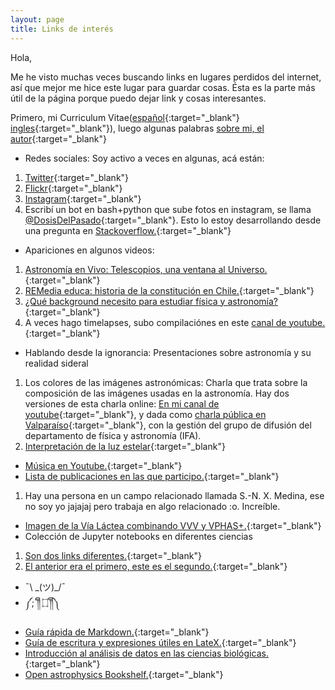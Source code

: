 ```yaml
---
layout: page
title: Links de interés
---
```


Hola,

Me he visto muchas veces buscando links en lugares perdidos del internet, así que mejor me hice este lugar para guardar cosas. Ésta es la parte más útil de la página porque puedo dejar link y cosas interesantes.


Primero, mi Curriculum Vitae([español](https://drive.google.com/file/d/1d1qEw0NPfdGgJZry_5nlx0HjxCDxBVD0/view?usp=sharing){:target="_blank"} [ingles](https://drive.google.com/file/d/1QViu8Ri-o14epkEljqd96-KOxsWiFlR0/view?usp=sharing){:target="_blank"}), luego algunas palabras [sobre mi, el autor](https://nicomedinap.github.io/about.html){:target="_blank"}

* Redes sociales: Soy activo a veces en algunas, acá están:
1. [Twitter](https://twitter.com/nicomedinap){:target="_blank"}
2. [Flickr](http://www.flickr.com/photos/73337761@N06/){:target="_blank"}
3. [Instagram](https://www.instagram.com/nicomediap/){:target="_blank"}
4. Escribí un bot en bash+python que sube fotos en instagram, se llama [@DosisDelPasado](https://www.instagram.com/dosisdelpasado/){:target="_blank"}. Esto lo estoy desarrollando desde una pregunta en [Stackoverflow.](https://stackoverflow.com/questions/65215029/upload-vertical-images-to-instagram-using-python?noredirect=1#comment115581214_65215029){:target="_blank"}


* Apariciones en algunos videos:
1. [Astronomía en Vivo: Telescopios, una ventana al Universo.](https://youtu.be/uY6pnWmrERs){:target="_blank"}
2. [REMedia educa: historia de la constitución en Chile.](https://www.instagram.com/tv/CGi9ZtWpls-/?utm_source=ig_web_button_share_sheet){:target="_blank"}
3. [¿Qué background necesito para estudiar física y astronomía?](https://youtu.be/KTGlYMEI48g){:target="_blank"}
4. A veces hago timelapses, subo compilaciónes en este [canal de youtube.](https://www.youtube.com/channel/UC27Vv11KAnccwb0UVy7aXtQ?view_as=subscriber){:target="_blank"}

* Hablando desde la ignorancia: Presentaciones sobre astronomía y su realidad sideral
1. Los colores de las imágenes astronómicas: Charla que trata sobre la composición de las imágenes usadas en la astronomía. Hay dos versiones de esta charla online: [En mi canal de youtube](https://www.youtube.com/watch?v=ebR1Rl9GZuA&t=853s){:target="_blank"}, y dada como [charla pública en Valparaíso](https://youtu.be/GlTSYEglE6w){:target="_blank"}, con la gestión del grupo de difusión del departamento de física y astronomía (IFA).
2. [Interpretación de la luz estelar](https://youtu.be/TjQqw0ymOgU){:target="_blank"}

* [Música en Youtube.](https://nicomedinap.github.io/musica/musica.html){:target="_blank"}
* [Lista de publicaciones en las que participo.](https://arxiv.org/search/astro-ph?searchtype=author&query=Medina%2C+N){:target="_blank"}
1. Hay una persona en un campo relacionado llamada S.-N. X. Medina, ese no soy yo jajajaj pero trabaja en algo relacionado :o. Increíble. 

* [Imagen de la Vía Láctea combinando VVV y VPHAS+.](http://djer.roe.ac.uk/vsa/vvv/mosaic/lb.html?fbclid=IwAR2rdnczc_BdbZ00PKxs0UhU4nivZu7v5ElS-MCvsO2fDsYPB84ESscn9v8){:target="_blank"}
* Colección de Jupyter notebooks en diferentes ciencias
1. [Son dos links diferentes.](https://github.com/jupyter/jupyter/wiki/A-gallery-of-interesting-Jupyter-Notebooks){:target="_blank"}
2. [El anterior era el primero, este es el segundo.](https://notebook.community){:target="_blank"}
* ¯\ \_(ツ)_/¯
* ༼;´༎ຶ ۝ ༎ຶ༽
<!--- * También me gusta escribir, subiré algunos textos [acá.](https://nicomedinap.github.io/escritos/LoQueUnoNecesita.html){:target="_blank"} --->
* [Guía rápida de Markdown.](https://enterprise.github.com/downloads/en/markdown-cheatsheet.pdf){:target="_blank"}
* [Guía de escritura y expresiones útiles en LateX.](https://es.wikipedia.org/wiki/Ayuda:Uso_de_LaTeX){:target="_blank"}
* [Introducción al análisis de datos en las ciencias biológicas.](http://bebi103.caltech.edu.s3-website-us-east-1.amazonaws.com/2019a/){:target="_blank"}
* [Open astrophysics Bookshelf.](http://open-astrophysics-bookshelf.github.io){:target="_blank"}
